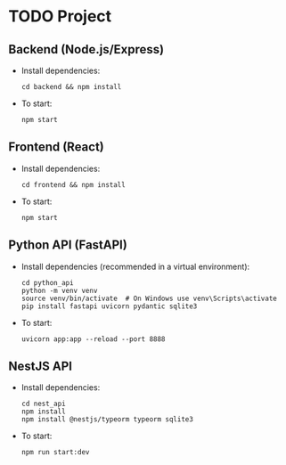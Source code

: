 # TODO Project

## Backend (Node.js/Express)
- Install dependencies:
  ```
  cd backend && npm install
  ```
- To start:
  ```
  npm start
  ```

## Frontend (React)
- Install dependencies:
  ```
  cd frontend && npm install
  ```
- To start:
  ```
  npm start
  ```

## Python API (FastAPI)
- Install dependencies (recommended in a virtual environment):
  ```
  cd python_api
  python -m venv venv
  source venv/bin/activate  # On Windows use venv\Scripts\activate
  pip install fastapi uvicorn pydantic sqlite3
  ```
- To start:
  ```
  uvicorn app:app --reload --port 8888
  ```

## NestJS API
- Install dependencies:
  ```
  cd nest_api
  npm install
  npm install @nestjs/typeorm typeorm sqlite3
  ```
- To start:
  ```
  npm run start:dev
  ``` 